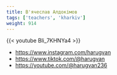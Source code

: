 ```yaml
---
title: В'ячеслав Алдокімов
tags: ['teachers', 'kharkiv']
weight: 914
---
```

{{< youtube BIi_7KHNYa4 >}}

- https://www.instagram.com/harugvan
- https://www.tiktok.com/@harugvan
- https://youtube.com/@harugvan236

